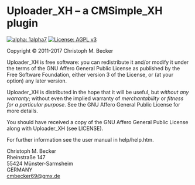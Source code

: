 Uploader_XH – a CMSimple_XH plugin
==================================

[![alpha: 1alpha7](https://img.shields.io/badge/alpha-1alpha7-red.svg)](https://github.com/cmb69/uploader_xh/releases/tag/1alpha7)
[![License: AGPL v3](https://img.shields.io/badge/License-AGPL%20v3-blue.svg)](http://www.gnu.org/licenses/agpl-3.0)

Copyright © 2011-2017 Christoph M. Becker

Uploader_XH is free software: you can redistribute it and/or modify
it under the terms of the GNU Affero General Public License as published by
the Free Software Foundation, either version 3 of the License, or
(at your option) any later version.

Uploader_XH is distributed in the hope that it will be useful,
but *without any warranty*; without even the implied warranty of
*merchantability* or *fitness for a particular purpose*.  See the
GNU Affero General Public License for more details.

You should have received a copy of the GNU Affero General Public License
along with Uploader_XH (see LICENSE).

For further information see the user manual in help/help.htm.

Christoph M. Becker  
Rheinstraße 147  
55424 Münster-Sarmsheim  
GERMANY  
<cmbecker69@gmx.de>